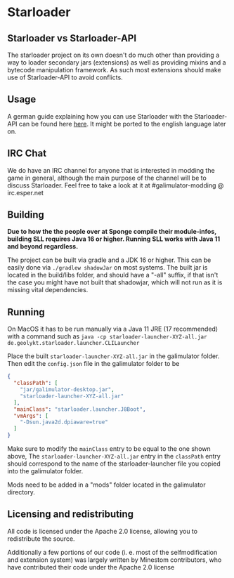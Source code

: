 # Starloader

## Starloader vs Starloader-API

The starloader project on its own doesn't do much other than providing a way
to loader secondary jars (extensions) as well as providing mixins and a bytecode
manipulation framework. As such most extensions should make use of Starloader-API
to avoid conflicts.

## Usage

A german guide explaining how you can use Starloader with the Starloader-API can
be found here [here](https://files.geolykt.de/starloader-guide_de.pdf).
It might be ported to the english language later on.

## IRC Chat

We do have an IRC channel for anyone that is interested in modding the game in
general, although the main purpose of the channel will be to discuss Starloader.
Feel free to take a look at it at #galimulator-modding @ irc.esper.net

## Building

<b>Due to how the the people over at Sponge compile their module-infos,
  building SLL requires Java 16 or higher. Running SLL works with Java 11
  and beyond regardless.</b>

The project can be built via gradle and a JDK 16 or higher.
This can be easily done via `./gradlew shadowJar` on most systems.
The built jar is located in the build/libs folder, and should have a "-all"
suffix, if that isn't the case you might have not built that shadowjar, which
will not run as it is missing vital dependencies.

## Running

On MacOS it has to be run manually via a Java 11 JRE (17 recommended) with a command such
as `java -cp starloader-launcher-XYZ-all.jar de.geolykt.starloader.launcher.CLILauncher`

Place the built `starloader-launcher-XYZ-all.jar` in the galimulator folder.
Then edit the `config.json` file in the galimulator folder to be

```json
{
  "classPath": [
    "jar/galimulator-desktop.jar",
    "starloader-launcher-XYZ-all.jar"
  ],
  "mainClass": "starloader.launcher.J8Boot",
  "vmArgs": [
    "-Dsun.java2d.dpiaware=true"
  ]
}
```
Make sure to modify the `mainClass` entry to be equal to the one shown above,
The `starloader-launcher-XYZ-all.jar` entry in the `classPath` entry should
correspond to the name of the starloader-launcher file you copied into the
galimulator folder.

Mods need to be added in a "mods" folder located in the galimulator directory.

## Licensing and redistributing

All code is licensed under the Apache 2.0 license, allowing you to redistribute
the source.

Additionally a few portions of our code (i. e. most of the selfmodification and extension system)
was largely written by Minestom contributors, who have contributed their code under
the Apache 2.0 license
